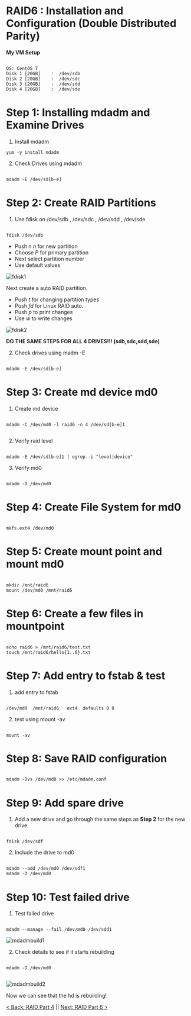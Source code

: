 # RAID6 : Installation and Configuration  (Double Distributed Parity)



**My VM Setup**

```

OS: CentOS 7
Disk 1 [20GB]	 :	/dev/sdb
Disk 2 [20GB]	 :	/dev/sdc
Disk 3 [20GB]	 :	/dev/sdd
Disk 4 [20GB]	 :	/dev/sde
```


# Step 1: Installing mdadm and Examine Drives

1. Install mdadm

```
yum -y install mdadm

```

2. Check Drives using mdadm


```

mdadm -E /dev/sd[b-e]

```
# Step 2: Create RAID Partitions

1. Use fdisk on /dev/sdb , /dev/sdc , /dev/sdd , /dev/sde

```

fdisk /dev/sdb

```

- Push n *n* for new partition
- Choose *P* for primary partition
- Next select partition number
- Use default values

![fdisk1](https://github.com/sxcdennis/Linux-Guides/blob/master/images/fdisk3.png?raw=true)

Next create a auto RAID partition.

- Push *t* for changing partition types
- Push *fd* for Linux RAID auto.
- Push *p* to print changes
- Use *w* to write changes

![fdisk2](https://github.com/sxcdennis/Linux-Guides/blob/master/images/fdisk4.png?raw=true)

**DO THE SAME STEPS FOR ALL 4 DRIVES!!! (sdb,sdc,sdd,sde)**

2. Check drives using madm -E

```

mdadm -E /dev/sd[b-e]

```

# Step 3: Create md device md0

1. Create md device

```

mdadm -C /dev/md0 -l raid6 -n 4 /dev/sd[b-e]1


```

2. Verify raid level

```

mdadm -E /dev/sd[b-e]1 | egrep -i "level|device"

```

3.   Verify md0

```

mdadm -D /dev/md0

```

# Step 4: Create File System for md0

```

mkfs.ext4 /dev/md0

```


# Step 5: Create mount point and mount md0

```

mkdir /mnt/raid6
mount /dev/md0 /mnt/raid6

```

# Step 6: Create a few files in mountpoint

```

echo raid6 > /mnt/raid6/test.txt
touch /mnt/raid6/hello{1..6}.txt

```

# Step 7: Add entry to fstab & test

1. add entry to fstab

```

/dev/md0  /mnt/raid6   ext4  defaults 0 0

```

2. test using mount -av

```

mount -av

```

# Step 8: Save RAID configuration


```

mdadm -Dvs /dev/md0 >> /etc/mdadm.conf

```

# Step 9: Add spare drive

1. Add a new drive and go through the same steps as **Step 2** for the new drive.


```

fdisk /dev/sdf

```

2. Include the drive to md0

```

mdadm --add /dev/md0 /dev/sdf1
mdadm -D /dev/md0

```

# Step 10: Test failed drive

1. Test failed drive

```

mdadm --manage --fail /dev/md0 /dev/sdd1

```


![mdadmbuild1](https://github.com/sxcdennis/Linux-Guides/blob/master/images/mdadmbuild1.png?raw=true)


2. Check details to see if it starts rebuilding

```

mdadm -D /dev/md0


```

![mdadmbuild2](https://github.com/sxcdennis/Linux-Guides/blob/master/images/mdadmbuild2.png?raw=true)

Now we can see that the hd is rebuilding!







[< Back: RAID Part 4](https://github.com/sxcdennis/Linux-Guides/blob/master/Raid%20Part4.md "RAID Part 4") || [Next: RAID Part 6 >](https://github.com/sxcdennis/Linux-Guides/blob/master/Raid%20Part6.md "RAID Part 6")
